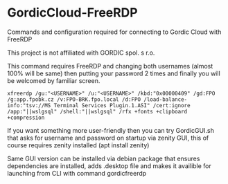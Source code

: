 # GordicCloud-FreeRDP
Commands and configuration required for connecting to Gordic Cloud with FreeRDP

This project is not affiliated with GORDIC spol. s r.o.

This command requires FreeRDP and changing both usernames (almost 100% will be same) then putting your password 2 times and finally you will be welcomed by familiar screen.
```
xfreerdp /gu:"<USERNAME>" /u:"<USERNAME>" /kbd:"0x00000409" /gd:FPO /g:app.fpobk.cz /v:FPO-BRK.fpo.local /d:FPO /load-balance-info:"tsv://MS Terminal Services Plugin.1.ASI" /cert:ignore /app:"||wslgsql" /shell:"||wslgsql" /rfx +fonts +clipboard +compression
```
If you want something more user-friendly then you can try GordicGUI.sh that asks for username and password on startup via zenity GUI, this of course requires zenity installed (apt install zenity)

Same GUI version can be installed via debian package that ensures dependencies are installed, adds .desktop file and makes it availible for launching from CLI with command gordicfreerdp
